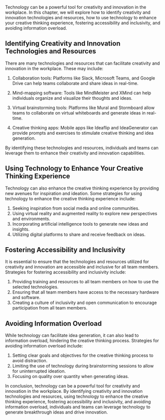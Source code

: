
Technology can be a powerful tool for creativity and innovation in the workplace. In this chapter, we will explore how to identify creativity and innovation technologies and resources, how to use technology to enhance your creative thinking experience, fostering accessibility and inclusivity, and avoiding information overload.

Identifying Creativity and Innovation Technologies and Resources
----------------------------------------------------------------

There are many technologies and resources that can facilitate creativity and innovation in the workplace. These may include:

1. Collaboration tools: Platforms like Slack, Microsoft Teams, and Google Drive can help teams collaborate and share ideas in real-time.

2. Mind-mapping software: Tools like MindMeister and XMind can help individuals organize and visualize their thoughts and ideas.

3. Virtual brainstorming tools: Platforms like Mural and Stormboard allow teams to collaborate on virtual whiteboards and generate ideas in real-time.

4. Creative thinking apps: Mobile apps like Ideaflip and IdeaGenerator can provide prompts and exercises to stimulate creative thinking and idea generation.

By identifying these technologies and resources, individuals and teams can leverage them to enhance their creativity and innovation capabilities.

Using Technology to Enhance Your Creative Thinking Experience
-------------------------------------------------------------

Technology can also enhance the creative thinking experience by providing new avenues for inspiration and ideation. Some strategies for using technology to enhance the creative thinking experience include:

1. Seeking inspiration from social media and online communities.
2. Using virtual reality and augmented reality to explore new perspectives and environments.
3. Incorporating artificial intelligence tools to generate new ideas and insights.
4. Utilizing digital platforms to share and receive feedback on ideas.

Fostering Accessibility and Inclusivity
---------------------------------------

It is essential to ensure that the technologies and resources utilized for creativity and innovation are accessible and inclusive for all team members. Strategies for fostering accessibility and inclusivity include:

1. Providing training and resources to all team members on how to use the selected technologies.
2. Ensuring that all team members have access to the necessary hardware and software.
3. Creating a culture of inclusivity and open communication to encourage participation from all team members.

Avoiding Information Overload
-----------------------------

While technology can facilitate idea generation, it can also lead to information overload, hindering the creative thinking process. Strategies for avoiding information overload include:

1. Setting clear goals and objectives for the creative thinking process to avoid distraction.
2. Limiting the use of technology during brainstorming sessions to allow for uninterrupted ideation.
3. Focusing on quality over quantity when generating ideas.

In conclusion, technology can be a powerful tool for creativity and innovation in the workplace. By identifying creativity and innovation technologies and resources, using technology to enhance the creative thinking experience, fostering accessibility and inclusivity, and avoiding information overload, individuals and teams can leverage technology to generate breakthrough ideas and drive innovation.
